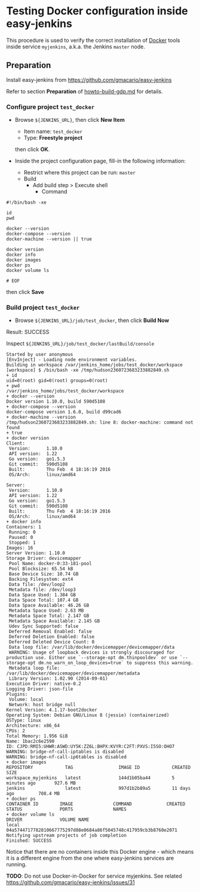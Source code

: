 # Testing Docker configuration inside easy-jenkins

This procedure is used to verify the correct installation of [Docker](https://www.docker.com/) tools inside service `myjenkins`, a.k.a. the Jenkins `master` node.

## Preparation

Install easy-jenkins from https://github.com/gmacario/easy-jenkins

Refer to section **Preparation** of [howto-build-gdp.md](https://github.com/gmacario/easy-jenkins/blob/master/docs/howto-build-gdp.md) for details.

### Configure project `test_docker`

* Browse `${JENKINS_URL}`, then click **New Item**
  - Item name: `test_docker`
  - Type: **Freestyle project**

  then click **OK**.
  
* Inside the project configuration page, fill-in the following information:
  - Restrict where this project can be run: `master`
  - Build
    - Add build step > Execute shell
      - Command

```
#!/bin/bash -xe

id
pwd

docker --version
docker-compose --version
docker-machine --version || true

docker version
docker info
docker images
docker ps
docker volume ls

# EOF
```
  
  then click **Save**

### Build project `test_docker`

* Browse `${JENKINS_URL}/job/test_docker`, then click **Build Now**

Result: SUCCESS

Inspect `${JENKINS_URL}/job/test_docker/lastBuild/console`

```
Started by user anonymous
[EnvInject] - Loading node environment variables.
Building in workspace /var/jenkins_home/jobs/test_docker/workspace
[workspace] $ /bin/bash -xe /tmp/hudson2360723683233882849.sh
+ id
uid=0(root) gid=0(root) groups=0(root)
+ pwd
/var/jenkins_home/jobs/test_docker/workspace
+ docker --version
Docker version 1.10.0, build 590d5108
+ docker-compose --version
docker-compose version 1.6.0, build d99cad6
+ docker-machine --version
/tmp/hudson2360723683233882849.sh: line 8: docker-machine: command not found
+ true
+ docker version
Client:
 Version:      1.10.0
 API version:  1.22
 Go version:   go1.5.3
 Git commit:   590d5108
 Built:        Thu Feb  4 18:16:19 2016
 OS/Arch:      linux/amd64

Server:
 Version:      1.10.0
 API version:  1.22
 Go version:   go1.5.3
 Git commit:   590d5108
 Built:        Thu Feb  4 18:16:19 2016
 OS/Arch:      linux/amd64
+ docker info
Containers: 1
 Running: 0
 Paused: 0
 Stopped: 1
Images: 16
Server Version: 1.10.0
Storage Driver: devicemapper
 Pool Name: docker-0:33-181-pool
 Pool Blocksize: 65.54 kB
 Base Device Size: 10.74 GB
 Backing Filesystem: ext4
 Data file: /dev/loop2
 Metadata file: /dev/loop3
 Data Space Used: 1.384 GB
 Data Space Total: 107.4 GB
 Data Space Available: 46.26 GB
 Metadata Space Used: 2.63 MB
 Metadata Space Total: 2.147 GB
 Metadata Space Available: 2.145 GB
 Udev Sync Supported: false
 Deferred Removal Enabled: false
 Deferred Deletion Enabled: false
 Deferred Deleted Device Count: 0
 Data loop file: /var/lib/docker/devicemapper/devicemapper/data
 WARNING: Usage of loopback devices is strongly discouraged for production use. Either use `--storage-opt dm.thinpooldev` or use `--storage-opt dm.no_warn_on_loop_devices=true` to suppress this warning.
 Metadata loop file: /var/lib/docker/devicemapper/devicemapper/metadata
 Library Version: 1.02.90 (2014-09-01)
Execution Driver: native-0.2
Logging Driver: json-file
Plugins: 
 Volume: local
 Network: host bridge null
Kernel Version: 4.1.17-boot2docker
Operating System: Debian GNU/Linux 8 (jessie) (containerized)
OSType: linux
Architecture: x86_64
CPUs: 2
Total Memory: 1.956 GiB
Name: 1bac2c6e2590
ID: CJPD:RMI5:UHWR:ASWD:UY5K:ZZ6L:BHPX:KVYR:C2FT:PXVS:I5SO:OHO7
WARNING: bridge-nf-call-iptables is disabled
WARNING: bridge-nf-call-ip6tables is disabled
+ docker images
REPOSITORY            TAG                 IMAGE ID            CREATED             SIZE
workspace_myjenkins   latest              144d1b05ba44        5 minutes ago       927.6 MB
jenkins               latest              997d1b2b89a5        11 days ago         708.4 MB
+ docker ps
CONTAINER ID        IMAGE               COMMAND             CREATED             STATUS              PORTS               NAMES
+ docker volume ls
DRIVER              VOLUME NAME
local               04a5744717782810667775297d88e0684a86f5045748c417959cb3b8760e2071
Notifying upstream projects of job completion
Finished: SUCCESS
```

Notice that there are no containers inside this Docker engine - which means it is a different engine from the one where easy-jenkins services are running.

**TODO**: Do not use Docker-in-Docker for service myjenkins. See related https://github.com/gmacario/easy-jenkins/issues/31

<!-- EOF -->

